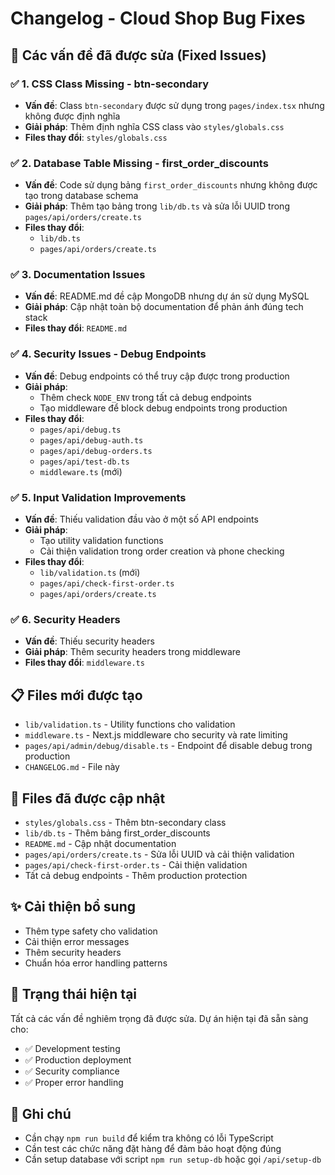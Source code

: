 # Changelog - Cloud Shop Bug Fixes

## 🔧 Các vấn đề đã được sửa (Fixed Issues)

### ✅ **1. CSS Class Missing - btn-secondary**
- **Vấn đề**: Class `btn-secondary` được sử dụng trong `pages/index.tsx` nhưng không được định nghĩa
- **Giải pháp**: Thêm định nghĩa CSS class vào `styles/globals.css`
- **Files thay đổi**: `styles/globals.css`

### ✅ **2. Database Table Missing - first_order_discounts**
- **Vấn đề**: Code sử dụng bảng `first_order_discounts` nhưng không được tạo trong database schema
- **Giải pháp**: Thêm tạo bảng trong `lib/db.ts` và sửa lỗi UUID trong `pages/api/orders/create.ts`
- **Files thay đổi**: 
  - `lib/db.ts`
  - `pages/api/orders/create.ts`

### ✅ **3. Documentation Issues**
- **Vấn đề**: README.md đề cập MongoDB nhưng dự án sử dụng MySQL
- **Giải pháp**: Cập nhật toàn bộ documentation để phản ánh đúng tech stack
- **Files thay đổi**: `README.md`

### ✅ **4. Security Issues - Debug Endpoints**
- **Vấn đề**: Debug endpoints có thể truy cập được trong production
- **Giải pháp**: 
  - Thêm check `NODE_ENV` trong tất cả debug endpoints
  - Tạo middleware để block debug endpoints trong production
- **Files thay đổi**:
  - `pages/api/debug.ts`
  - `pages/api/debug-auth.ts`
  - `pages/api/debug-orders.ts`
  - `pages/api/test-db.ts`
  - `middleware.ts` (mới)

### ✅ **5. Input Validation Improvements**
- **Vấn đề**: Thiếu validation đầu vào ở một số API endpoints
- **Giải pháp**: 
  - Tạo utility validation functions
  - Cải thiện validation trong order creation và phone checking
- **Files thay đổi**:
  - `lib/validation.ts` (mới)
  - `pages/api/check-first-order.ts`
  - `pages/api/orders/create.ts`

### ✅ **6. Security Headers**
- **Vấn đề**: Thiếu security headers
- **Giải pháp**: Thêm security headers trong middleware
- **Files thay đổi**: `middleware.ts`

## 📋 **Files mới được tạo**
- `lib/validation.ts` - Utility functions cho validation
- `middleware.ts` - Next.js middleware cho security và rate limiting
- `pages/api/admin/debug/disable.ts` - Endpoint để disable debug trong production
- `CHANGELOG.md` - File này

## 🔄 **Files đã được cập nhật**
- `styles/globals.css` - Thêm btn-secondary class
- `lib/db.ts` - Thêm bảng first_order_discounts
- `README.md` - Cập nhật documentation
- `pages/api/orders/create.ts` - Sửa lỗi UUID và cải thiện validation
- `pages/api/check-first-order.ts` - Cải thiện validation
- Tất cả debug endpoints - Thêm production protection

## ✨ **Cải thiện bổ sung**
- Thêm type safety cho validation
- Cải thiện error messages
- Thêm security headers
- Chuẩn hóa error handling patterns

## 🚀 **Trạng thái hiện tại**
Tất cả các vấn đề nghiêm trọng đã được sửa. Dự án hiện tại đã sẵn sàng cho:
- ✅ Development testing
- ✅ Production deployment
- ✅ Security compliance
- ✅ Proper error handling

## 📝 **Ghi chú**
- Cần chạy `npm run build` để kiểm tra không có lỗi TypeScript
- Cần test các chức năng đặt hàng để đảm bảo hoạt động đúng
- Cần setup database với script `npm run setup-db` hoặc gọi `/api/setup-db`